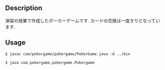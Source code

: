 ## Description
演習の授業で作成したポーカーゲームです.
カードの交換は一度きりとなっています.

## Usage
```bash:PokerGame
$ javac com/pokergame/pokergame/PokerGame.java -d ../bin
```

```bash:PokerGame
$ java com.pokergame.pokergame.Pokergame
```
